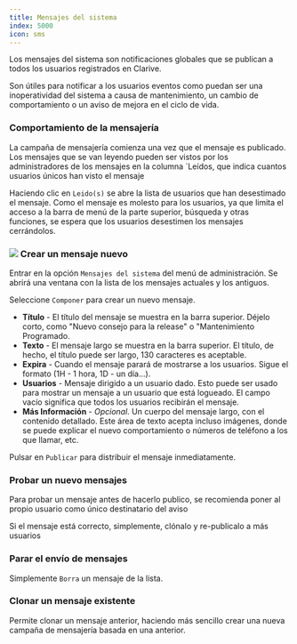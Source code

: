 ```yaml
---
title: Mensajes del sistema
index: 5000
icon: sms
---
```


Los mensajes del sistema son notificaciones globales
que se publican a todos los usuarios registrados en Clarive.

Son útiles para notificar a los usuarios eventos como puedan
ser una inoperatividad del sistema a causa de mantenimiento,
un cambio de comportamiento o un aviso de mejora en el ciclo de vida.

### Comportamiento de la mensajería

La campaña de mensajería comienza una vez que el mensaje es
publicado. Los mensajes que se van leyendo pueden ser vistos
por los administradores de los mensajes en la columna `Leídos,
que indica cuantos usuarios únicos han visto el mensaje

Haciendo clic en `Leido(s)` se abre la lista de usuarios
que han desestimado el mensaje. Como el mensaje es molesto
para los usuarios, ya que limita el acceso a la barra de menú
de la parte superior, búsqueda y otras funciones, se espera
que los usuarios desestimen los mensajes cerrándolos.

### <img src="/static/images/icons/edit.svg" /> Crear un mensaje nuevo

Entrar en la opción `Mensajes del sistema` del menú de administración.
Se abrirá una ventana con la lista de los mensajes actuales y los antiguos.

Seleccione `Componer` para crear un nuevo mensaje.

- **Título** - El título del mensaje se muestra en la barra superior. Déjelo corto, como "Nuevo consejo para la release" o "Mantenimiento Programado.
- **Texto** - El mensaje largo se muestra en la barra superior. El título, de hecho, el título puede ser largo, 130 caracteres es aceptable.
- **Expira** - Cuando el mensaje parará de mostrarse a los usuarios. Sigue el formato (1H - 1 hora, 1D - un día...).
- **Usuarios** - Mensaje dirigido a un usuario dado. Esto puede ser usado para mostrar un mensaje a un usuario que está logueado. El campo vacío significa que todos los usuarios recibirán el mensaje.
- **Más Información** - *Opcional*. Un cuerpo del mensaje largo, con el contenido detallado. Este área de texto acepta incluso imágenes, donde se puede explicar el nuevo comportamiento o números de teléfono a los que llamar, etc.

Pulsar en `Publicar` para distribuir el mensaje inmediatamente.

### Probar un nuevo mensajes

Para probar un mensaje antes de hacerlo publico,
se recomienda poner al propio usuario como
único destinatario del aviso

Si el mensaje está correcto, simplemente, clónalo
y re-publicalo a más usuarios

### Parar el envío de mensajes

Simplemente `Borra` un mensaje de la lista.

### Clonar un mensaje existente

Permite clonar un mensaje anterior, haciendo más
sencillo crear una nueva campaña de mensajería basada
en una anterior.